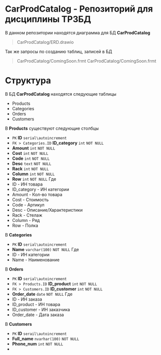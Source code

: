 # CarProdCatalog - Репозиторий для дисциплины ТРЗБД
В данном репозитории находятся диаграмма для БД **CarProdCatalog** 
>CarProdCatalog/ERD.drawio

Так же запросы по созданию таблиц, записей в БД
>CarProdCatalog/ComingSoon.frmt
>CarProdCatalog/ComingSoon.frmt

# Структура
В БД **CarProdCatalog** находятся следующие таблицы
* Products
* Categories
* Orders
* Customers

В **Products** существуют следующие столбцы
* `PK` **ID** `serial\autoincrement`
* `FK > Categories.ID` **ID_category** `int` `NOT NULL`
* **Amount** `int` `NOT NULL`
* **Cost** `int` `NOT NULL`
* **Code** `int` `NOT NULL`
* **Desc** `text` `NOT NULL`
* **Rack** `int` `NOT NULL`
* **Column** `int` `NOT NULL`
* **Row** `int` `NOT NULL` 
Где 
* ID - ИН товара
* ID_category - ИН категории
* Amount - Кол-во товара
* Cost - Стоимость
* Code - Артикул
* Desc - Описание/Характеристики
* Rack - Стелаж
* Column - Ряд
* Row - Полка

В **Categories**
* `PK` **ID** `serial\autoincrement` 
* **Name** `varchar(100)` `NOT NULL`
Где 
* ID - ИН категории
* Name - Наименование

В **Orders**
* `PK` **ID** `serial\autoincrement`
* `FK > Products.ID` **ID_product** `int` `NOT NULL`
* `FK > Customers.ID` **ID_customer** `int` `NOT NULL`
* **Order_date** `date` `NOT NULL`
Где 
* ID - ИН заказа
* ID_product - ИН товара
* ID_customer - ИН заказчика
* Order_date - Дата заказа

В **Customers**
* `PK` **ID** `serail\autoincrement`
* **Full_name** `nvarhar(100)` `NOT NULL` 
* **Phone_num** `int` `NOT NULL`
*

